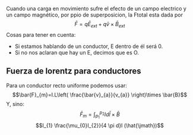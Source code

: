 Cuando una carga en movimiento sufre el efecto de un campo electrico y un campo magnético, por ppio de superposicion, la Ftotal esta dada por
$$\bar{F} = q \bar{E}_{ext}+q \bar{v} \times \bar{B}_{ext}$$Cosas para tener en cuenta: 
- Si estamos hablando de un conductor, E dentro de él será 0. 
- Si no nos aclaran que hay un E, decimos que es O.


## Fuerza de lorentz para conductores
Para un conductor recto uniforme podemos usar:
$$\bar{F}_{m}=I.L\left( \frac{\bar{v}_{a}}{v_{a}} \right)\times \bar{B}$$
Y, sino:
$$\bar{F}_{m}= \int^{p_{2}}_{p_{1}}I d\bar{l}\times \bar{B}$$
$$I_{1} \frac{\mu_{0}I_{2}}{4 \pi d}l (\hat{\jmath})$$